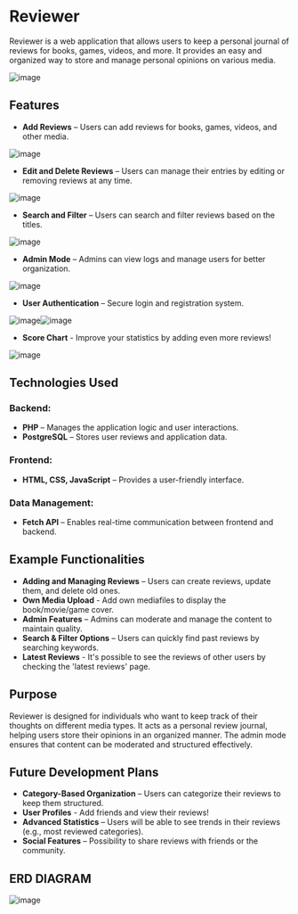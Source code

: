 # Reviewer

Reviewer is a web application that allows users to keep a personal journal of reviews for books, games, videos, and more. It provides an easy and organized way to store and manage personal opinions on various media.

![image](https://github.com/user-attachments/assets/877a4493-0d2c-4602-9341-c14f26dc4ef9)

## Features

- **Add Reviews** – Users can add reviews for books, games, videos, and other media.

![image](https://github.com/user-attachments/assets/f998bb9f-e16e-46e7-be93-efd11f6d3810)

- **Edit and Delete Reviews** – Users can manage their entries by editing or removing reviews at any time.

![image](https://github.com/user-attachments/assets/f5a743dd-4a4f-4233-ab98-e8c1d38980d6)

- **Search and Filter** – Users can search and filter reviews based on the titles.

![image](https://github.com/user-attachments/assets/66fb1098-2450-47c7-9a15-34a077d4ae0a)

- **Admin Mode** – Admins can view logs and manage users for better organization.

![image](https://github.com/user-attachments/assets/6c9bd629-7f8e-4623-b09a-ba3af702d341)

- **User Authentication** – Secure login and registration system.

![image](https://github.com/user-attachments/assets/c1dc0742-40de-4df5-a1de-510d31e25767)![image](https://github.com/user-attachments/assets/1f796b12-5505-4867-ba46-da28de90d3ac)


- **Score Chart** - Improve your statistics by adding even more reviews!

![image](https://github.com/user-attachments/assets/ef5032fb-7da0-4340-8d95-77213fd1aa2b)


## Technologies Used

### Backend:
- **PHP** – Manages the application logic and user interactions.
- **PostgreSQL** – Stores user reviews and application data.

### Frontend:
- **HTML, CSS, JavaScript** – Provides a user-friendly interface.

### Data Management:
- **Fetch API** – Enables real-time communication between frontend and backend.

## Example Functionalities

- **Adding and Managing Reviews** – Users can create reviews, update them, and delete old ones.
- **Own Media Upload** - Add own mediafiles to display the book/movie/game cover.
- **Admin Features** – Admins can moderate and manage the content to maintain quality.
- **Search & Filter Options** – Users can quickly find past reviews by searching keywords.
- **Latest Reviews** - It's possible to see the reviews of other users by checking the 'latest reviews' page.

## Purpose

Reviewer is designed for individuals who want to keep track of their thoughts on different media types. It acts as a personal review journal, helping users store their opinions in an organized manner. The admin mode ensures that content can be moderated and structured effectively.

## Future Development Plans

- **Category-Based Organization** – Users can categorize their reviews to keep them structured.
- **User Profiles** - Add friends and view their reviews!
- **Advanced Statistics** – Users will be able to see trends in their reviews (e.g., most reviewed categories).
- **Social Features** – Possibility to share reviews with friends or the community.

## ERD DIAGRAM

![image](https://github.com/user-attachments/assets/fce6ee89-6f1c-4f51-b81c-1e3db81786a1)
